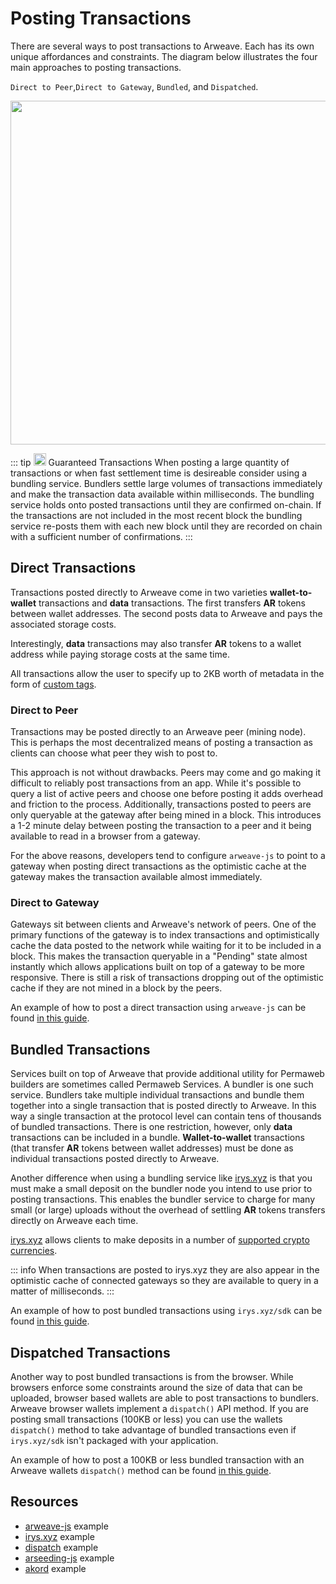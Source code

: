 # Posting Transactions

There are several ways to post transactions to Arweave. Each has its own unique affordances and constraints. The diagram below illustrates the four main approaches to posting transactions.

`Direct to Peer`,`Direct to Gateway`, `Bundled`, and `Dispatched`.

<img src="https://arweave.net/Z1eDDnz4kqxAkkzy6p5elMz-jKnlaVIletp-Tm6W8kQ" width="550">

::: tip <img src="https://arweave.net/blzzObMx8QvyrPTdLPGV3m-NsnJ-QqBzvQIQzzZEfIk" width="20"> Guaranteed Transactions
When posting a large quantity of transactions or when fast settlement time is desireable consider using a bundling service. Bundlers settle large volumes of transactions immediately and make the transaction data available within milliseconds. The bundling service holds onto posted transactions until they are confirmed on-chain. If the transactions are not included in the most recent block the bundling service re-posts them with each new block until they are recorded on chain with a sufficient number of confirmations.
:::

## Direct Transactions

Transactions posted directly to Arweave come in two varieties **wallet-to-wallet** transactions and **data** transactions. The first transfers **AR** tokens between wallet addresses. The second posts data to Arweave and pays the associated storage costs.

Interestingly, **data** transactions may also transfer **AR** tokens to a wallet address while paying storage costs at the same time.

All transactions allow the user to specify up to 2KB worth of metadata in the form of [custom tags](./tags.md).

### Direct to Peer

Transactions may be posted directly to an Arweave peer (mining node). This is perhaps the most decentralized means of posting a transaction as clients can choose what peer they wish to post to.

This approach is not without drawbacks. Peers may come and go making it difficult to reliably post transactions from an app. While it's possible to query a list of active peers and choose one before posting it adds overhead and friction to the process. Additionally, transactions posted to peers are only queryable at the gateway after being mined in a block. This introduces a 1-2 minute delay between posting the transaction to a peer and it being available to read in a browser from a gateway.

For the above reasons, developers tend to configure `arweave-js` to point to a gateway when posting direct transactions as the optimistic cache at the gateway makes the transaction available almost immediately.

### Direct to Gateway

Gateways sit between clients and Arweave's network of peers. One of the primary functions of the gateway is to index transactions and optimistically cache the data posted to the network while waiting for it to be included in a block. This makes the transaction queryable in a "Pending" state almost instantly which allows applications built on top of a gateway to be more responsive. There is still a risk of transactions dropping out of the optimistic cache if they are not mined in a block by the peers.

An example of how to post a direct transaction using `arweave-js` can be found [in this guide](../guides/posting-transactions/arweave-js.md).

## Bundled Transactions

Services built on top of Arweave that provide additional utility for Permaweb builders are sometimes called Permaweb Services. A bundler is one such service. Bundlers take multiple individual transactions and bundle them together into a single transaction that is posted directly to Arweave. In this way a single transaction at the protocol level can contain tens of thousands of bundled transactions. There is one restriction, however, only **data** transactions can be included in a bundle. **Wallet-to-wallet** transactions (that transfer **AR** tokens between wallet addresses) must be done as individual transactions posted directly to Arweave.

Another difference when using a bundling service like [irys.xyz](https://irys.xyz) is that you must make a small deposit on the bundler node you intend to use prior to posting transactions. This enables the bundler service to charge for many small (or large) uploads without the overhead of settling **AR** tokens transfers directly on Arweave each time.

[irys.xyz](https://irys.xyz) allows clients to make deposits in a number of [supported crypto currencies](https://docs.irys.xyz/docs/currencies).

::: info
When transactions are posted to irys.xyz they are also appear in the optimistic cache of connected gateways so they are available to query in a matter of milliseconds.
:::

An example of how to post bundled transactions using `irys.xyz/sdk` can be found [in this guide](../guides/posting-transactions/irys.md).

## Dispatched Transactions

Another way to post bundled transactions is from the browser. While browsers enforce some constraints around the size of data that can be uploaded, browser based wallets are able to post transactions to bundlers. Arweave browser wallets implement a `dispatch()` API method. If you are posting small transactions (100KB or less) you can use the wallets `dispatch()` method to take advantage of bundled transactions even if `irys.xyz/sdk` isn't packaged with your application.

An example of how to post a 100KB or less bundled transaction with an Arweave wallets `dispatch()` method can be found [in this guide](../guides/posting-transactions/dispatch.md).

## Resources

-   [arweave-js](../guides/posting-transactions/arweave-js.md) example
-   [irys.xyz](../guides/posting-transactions/irys.md) example
-   [dispatch](../guides/posting-transactions/dispatch.md) example
-   [arseeding-js](../guides/posting-transactions/arseeding-js.md) example
-   [akord](../guides/posting-transactions/akord.md) example
